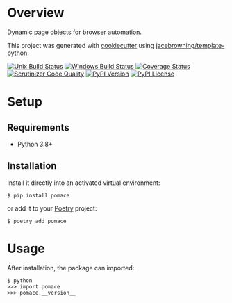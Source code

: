 # Overview

Dynamic page objects for browser automation.

This project was generated with [cookiecutter](https://github.com/audreyr/cookiecutter) using [jacebrowning/template-python](https://github.com/jacebrowning/template-python).

[![Unix Build Status](https://img.shields.io/travis/jacebrowning/pomace/develop.svg?label=unix)](https://travis-ci.org/jacebrowning/pomace)
[![Windows Build Status](https://img.shields.io/appveyor/ci/jacebrowning/pomace/develop.svg?label=window)](https://ci.appveyor.com/project/jacebrowning/pomace)
[![Coverage Status](https://img.shields.io/coveralls/jacebrowning/pomace/develop.svg)](https://coveralls.io/r/jacebrowning/pomace)
[![Scrutinizer Code Quality](https://img.shields.io/scrutinizer/g/jacebrowning/pomace.svg)](https://scrutinizer-ci.com/g/jacebrowning/pomace/?branch=develop)
[![PyPI Version](https://img.shields.io/pypi/v/pomace.svg)](https://pypi.org/project/pomace)
[![PyPI License](https://img.shields.io/pypi/l/pomace.svg)](https://pypi.org/project/pomace)

# Setup

## Requirements

- Python 3.8+

## Installation

Install it directly into an activated virtual environment:

```text
$ pip install pomace
```

or add it to your [Poetry](https://poetry.eustace.io/) project:

```text
$ poetry add pomace
```

# Usage

After installation, the package can imported:

```text
$ python
>>> import pomace
>>> pomace.__version__
```
